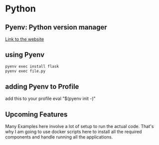 # Python

## Pyenv: Python version manager
[Link to the website](https://github.com/yyuu/pyenv)

## using Pyenv
```sh
pyenv exec install flask
pyenv exec file.py
```

## adding Pyenv to Profile
add this to your profile
eval "$(pyenv init -)"

## Upcoming Features
Many Examples here involve a lot of setup to run the actual code. That's why I am going to use docker scripts here to install all the required components and handle running all the applications.
